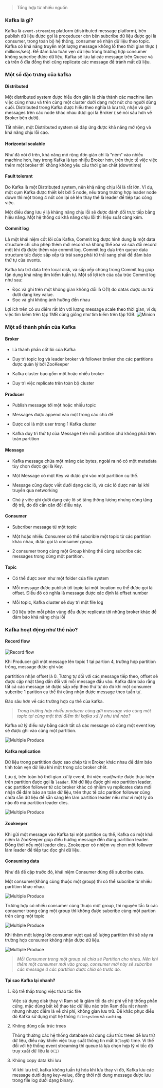 [comment]: <> (Tổng hợp vài thứ về Apache Kafka)

[comment]: <> (event-streaming)

> Tổng hợp từ nhiều nguồn

### Kafka là gì?

Kafka là `event-streaming` platform (distributed message platform),
bên publish dữ liệu được gọi là proceducer còn bên subcribe dữ liệu được gọi là consumer, trong toàn bộ hệ thống,
consumer sẽ nhận dữ liệu theo topic. Kafka có khả năng truyền một lượng message khổng lồ theo thời gian thực (
millions/sec).
Để đảm bảo toàn vẹn dữ liệu trong trường hợp consumer không subcribe được dữ liệu, Kafka sẽ lưu lại các message trên
Queue
và cả trên ổ đĩa đồng thời cũng replicate các message để tránh mất dữ liệu.

### Một số đặc trưng của kafka

#### Distributed

Một distributed system được hiểu đơn giản là chia thành các machine làm việc cùng nhau và trên cùng một cluster dưới
dạng
một nút cho người dùng cuối. Distributed trong Kafka được hiểu theo nghĩa là lưu trữ, nhận và gửi messages trên các node
khác nhau đượi gọi là Broker
( sẽ nói sâu hơn về Broker bên dưới).

Tất nhiên, một Distributed system sẽ đáp ứng được khả năng mở rộng và khả năng chịu lỗi cao.

#### Horizontal scalable

Như đã nói ở trên, khả năng mở rộng đơn giản chỉ là “ném“ vào nhiều machine hơn, hay trong Kafka là tạo nhiều Broker
hơn,
trên thực tế việc việc thêm một broker thì không không yêu cầu thời gian chết (downtime)

#### Fault tolerant

Do Kafka là một Distributed system, nên khả năng chịu lỗi là rất lớn. Ví dụ, một cụm Kafka được thiết kết bởi 5 node,
nếu trong trường hợp leader node down thì một trong 4 nốt còn lại sẽ lên thay thế là leader để tiếp tục công việc.

Một điều đáng lưu ý là khảng năng chịu lỗi sẽ được đánh đổi trực tiếp bằng hiệu năng. Một hệ thống có khả năng chịu lỗi
thì hiệu suất càng kém.

#### Commit log

Là một khái niệm cốt lõi của Kafka, Commit log được hình dung là một data structure chỉ cho phép thêm mới record và
không
thể xóa và sửa đổi record một khi đã được thêm vào commit log. Commit log dựa trên queue data structure tức được sắp xếp
từ trái sang phải từ trái sang phải để đảm bảo thứ tự của events.

Kafka lưu trữ data trên local disk, và sắp xếp chúng trong Commit log giúp tận dụng khả năng tìm kiếm tuần tự. Một số
lợi
ích của cấu trúc Commit log như sau:

- Đọc và ghi trên một không gian không đổi là O(1) do datas được ưu trữ dưới dạng key value.
- Đọc và ghi không ảnh hưởng đến nhau

Lợi ích trên có ưu điểm rất lớn với lượng message scale theo thời gian, ví dụ việc tìm kiếm trên tập 1MB cũng giống như
tìm kiếm trên tập 1GB.
![Minion](../../../../../images/2020-01-21-kafka-achitech.png)

### Một số thành phần của Kafka

#### Broker

- Là thành phần cốt lõi của Kafka

+ Duy trì topic log và leader broker và follower broker cho các partitions được quản lý bởi ZooKeeper

* Kafka cluster bao gồm một hoặc nhiều broker

- Duy trì việc replicate trên toàn bộ cluster

#### Producer

- Publish message tới một hoặc nhiều topic

+ Messages được append vào một trong các chủ đề

* Được coi là một user trong 1 Kafka cluster

- Kafka duy trì thứ tự của Message trên mỗi partition chứ không phải trên toàn partition

#### Message

- Kafka message chứa một mảng các bytes, ngoài ra nó có một metadata tùy chọn được gọi là Key.

+ Một Message có một Key và được ghi vào một partition cụ thể.

* Message cũng được viết đưới dạng các lô, và các lô được nén lại khi truyền qua networking

- Chú ý việc ghi dưới dạng các lô sẽ tăng thông lượng nhưng cũng tăng độ trễ, do đó cần cân đối điều này.

#### Consumer

- Subcriber message từ một topic

* Một hoặc nhiều Consumer có thể subcrible một topic từ các partition khác nhau, được gọi là consumer group.

+ 2 consumer trong cùng một Group không thể cùng subcribe các messages trong cùng một partition.

#### Topic

- Có thể được xem như một folder của file system

+ Mỗi message được publish tới topic tại một location cụ thể được gọi là offset. Điều đó có nghĩa là message được xác
  định là offset number

* Mỗi topic, Kafka cluster sẽ duy trì một file log

- Dữ liệu trên mỗi phân vùng đều được replicate tời những broker khác để đảm bảo khả năng chịu lỗi

### Kafka hoạt động như thế nào?

#### Record flow

![Record flow](../../../../../images/2021-01-21-kafka-concept/record-flow.jpg)

Khi Producer gửi một message lên topic 1 tại partion 4, trường hợp partition trống, message được ghi vào

partitition nhận offset là 0. Tương tự đối với các message tiếp theo, offset sẽ được cập nhật tăng dần đối với mỗi
message đầu vào. Kafka đảm bảo rằng tất cả các message sẽ được sắp xếp theo thứ tự do đó khi một consumer subcribe 1
parition cụ thể thì cũng nhận được message theo tuần tự.

Đào sâu hơn về các trường hợp cụ thể của kafka.

> *Trong trường hợp nhiều producer cùng gửi message vào cùng một topic tại cùng một thời điểm thì kafka xử lý như thế
nào?*

Kafka xử lý điều này bằng cách tất cả các message có cùng một event key sẽ được ghi vào cùng một partition.

![Multiple Produce](../../../../../images/2021-01-21-kafka-concept/multiple-producer.jpg)

#### Kafka replication

Dữ liệu trong partitition được sao chép từ `N` Broker khác nhau để đảm bảo tính toàn vẹn dữ liệu khi một trong các
broker chết.

Lưu ý, trên toàn bộ thời gian xử lý event, thì việc read/write được thực hiện trên partition được gọi là `leader`. Khi
dữ liệu được ghi vào partition leader, các partition follower từ các broker khác có nhiệm vụ replicates data mới nhận để
đảm bảo an toàn dữ liệu, trên thực tế các parition follower cũng chứa sẵn dữ liệu để sẵn sàng lên làm partition leader
nếu như vì một lý do nào đó mà partition leader dies.

![Multiple Produce](../../../../../images/2021-01-21-kafka-concept/kafka-replication.jpg)

#### Zookeeper

Khi gửi một message vào Kafka tại một partition cụ thể, Kafka có một khái niệm là ZooKeeper giúp điều hướng message đến
đúng partition leader. Đồng thời nếu một leader dies, Zookeeper có nhiệm vụ chọn một follower làm leader để tiếp tục đọc
ghi dữ liệu.

#### Consuming data

Như đã đề cập trước đó, khái niệm Consumer dùng để subcribe data.

Một consumer(không cùng thuộc một group) thì có thể subcribe từ nhiều partition khác nhau.

![Multiple Produce](../../../../../images/2021-01-21-kafka-concept/consumer.jpg)

Trường hợp có nhiều consumer cùng thuộc một group, thì nguyên tắc là các consumer trong cùng một group thì không được
subcribe cùng một partion trên cùng một topic

![Multiple Produce](../../../../../images/2021-01-21-kafka-concept/consumer-group.jpg)

Khi thêm một lượng lớn consumer vựợt quá số lượng partition thì sẽ xảy ra trường hợp consumer không nhận được dữ liệu.

![Multiple Produce](../../../../../images/2021-01-21-kafka-concept/consumer3.jpg)

> *Mỗi Consumer trong một group sẽ chia sẻ Partition cho nhau. Nên khi thêm một consumer mới vào group, consumer mới này
sẽ subcribe các message ở các partition được chia sẻ trước đó.*

#### Tại sao Kafka lại nhanh?

1. Độ trễ thấp trong việc thao tác file

   Việc sử dụng disk thay vì Ram sẽ là giảm tối đa chi phí về hệ thống phần cứng, mặc dùng bất kể thao tác dữ liệu nào
   trên Ram đều rất nhanh nhưng nhược điểm là về chi phí, không gian lưu trữ. Để khắc phục điều đó Kafka sử dụng một hệ
   thống `filesystem` và `caching`.

2. Không dùng cấu trúc trees

   Thông thường các hệ thống database sử dụng cấu trúc trees để lưu trữ dữ liệu, điều này khiến việc truy suất thông tin
   mất `O(logN)` time. Vì thế đối với hệ thống event streaming thì queue là lựa chọn hợp lý vì tốc độ truy xuất dữ liệu
   là `O(1)`

3. Không copy data khi lưu

   Vì khi lưu trữ, kafka không tuần tự hóa khi lưu thay vì đó, Kafka lưu các message dưới dạng key-value, đồng thời nội
   dung message được lưu trong file log dưới dạng binary.
   
